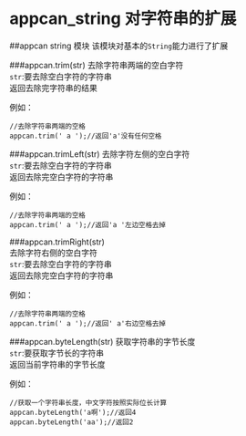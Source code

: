 # appcan_string 对字符串的扩展


##appcan string 模块
该模块对基本的`String`能力进行了扩展

###appcan.trim(str)
去除字符串两端的空白字符    
`str`:要去除空白字符的字符串   
返回去除完字符串的结果   

例如：
    
    //去除字符串两端的空格
    appcan.trim(' a ');//返回'a'没有任何空格

###appcan.trimLeft(str)
去除字符左侧的空白字符   
`str`:要去除空白字符的字符串  
返回去除完空白字符的字符串    

例如：
    
    //去除字符串两端的空格
    appcan.trim(' a ');//返回'a '左边空格去掉

###appcan.trimRight(str)  
去除字符右侧的空白字符   
`str`:要去除空白字符的字符串  
返回去除完空白字符的字符串   

例如：
    
    //去除字符串两端的空格
    appcan.trim(' a ');//返回' a'右边空格去掉

###appcan.byteLength(str)
获取字符串的字节长度   
`str`:要获取字节长的字符串    
返回当前字符串的字节长度   

例如：
    
    //获取一个字符串长度，中文字符按照实际位长计算
    appcan.byteLength('a啊');//返回4
    appcan.byteLength('aa');//返回2
    